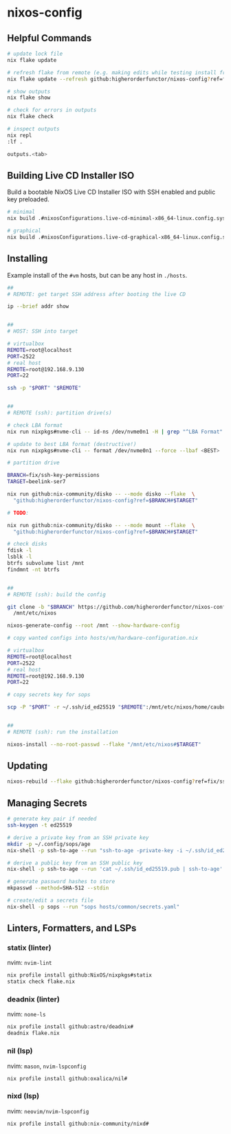 # nixos-config

## Helpful Commands

```sh
# update lock file
nix flake update

# refresh flake from remote (e.g. making edits while testing install from ISO)
nix flake update --refresh github:higherorderfunctor/nixos-config?ref=fix/ssh-key-permissions

# show outputs
nix flake show

# check for errors in outputs
nix flake check

# inspect outputs
nix repl
:lf .

outputs.<tab>
````

## Building Live CD Installer ISO

Build a bootable NixOS Live CD Installer ISO with SSH enabled and public key preloaded.

```sh
# minimal
nix build .#nixosConfigurations.live-cd-minimal-x86_64-linux.config.system.build.isoImage

# graphical
nix build .#nixosConfigurations.live-cd-graphical-x86_64-linux.config.system.build.isoImage
```

## Installing

Example install of the `#vm` hosts, but can be any host in `./hosts`.

```sh
##
# REMOTE: get target SSH address after booting the live CD

ip --brief addr show


##
# HOST: SSH into target

# virtualbox
REMOTE=root@localhost
PORT=2522
# real host
REMOTE=root@192.168.9.130
PORT=22

ssh -p "$PORT" "$REMOTE"


##
# REMOTE (ssh): partition drive(s)

# check LBA format
nix run nixpkgs#nvme-cli -- id-ns /dev/nvme0n1 -H | grep "^LBA Format"

# update to best LBA format (destructive!)
nix run nixpkgs#nvme-cli -- format /dev/nvme0n1 --force --lbaf <BEST>

# partition drive

BRANCH=fix/ssh-key-permissions
TARGET=beelink-ser7

nix run github:nix-community/disko -- --mode disko --flake  \
  "github:higherorderfunctor/nixos-config?ref=$BRANCH#$TARGET"

# TODO:

nix run github:nix-community/disko -- --mode mount --flake  \
  "github:higherorderfunctor/nixos-config?ref=$BRANCH#$TARGET"

# check disks
fdisk -l
lsblk -l
btrfs subvolume list /mnt
findmnt -nt btrfs


##
# REMOTE (ssh): build the config

git clone -b "$BRANCH" https://github.com/higherorderfunctor/nixos-config.git \
  /mnt/etc/nixos

nixos-generate-config --root /mnt --show-hardware-config

# copy wanted configs into hosts/vm/hardware-configuration.nix

# virtualbox
REMOTE=root@localhost
PORT=2522
# real host
REMOTE=root@192.168.9.130
PORT=22

# copy secrets key for sops

scp -P "$PORT" -r ~/.ssh/id_ed25519 "$REMOTE":/mnt/etc/nixos/home/caubut/id_ed25519


##
# REMOTE (ssh): run the installation

nixos-install --no-root-passwd --flake "/mnt/etc/nixos#$TARGET"
````

## Updating

```sh
nixos-rebuild --flake github:higherorderfunctor/nixos-config?ref=fix/ssh-key-permissions switch
```

## Managing Secrets

```sh
# generate key pair if needed
ssh-keygen -t ed25519

# derive a private key from an SSH private key
mkdir -p ~/.config/sops/age
nix-shell -p ssh-to-age --run "ssh-to-age -private-key -i ~/.ssh/id_ed25519 > ~/.config/sops/age/keys.txt"

# derive a public key from an SSH public key
nix-shell -p ssh-to-age --run 'cat ~/.ssh/id_ed25519.pub | ssh-to-age'

# generate password hashes to store
mkpasswd --method=SHA-512 --stdin

# create/edit a secrets file
nix-shell -p sops --run "sops hosts/common/secrets.yaml"
```

## Linters, Formatters, and LSPs

### statix (linter)

nvim: `nvim-lint`

```sh
nix profile install github:NixOS/nixpkgs#statix
statix check flake.nix
```

### deadnix (linter)

nvim: `none-ls`

```sh
nix profile install github:astro/deadnix#
deadnix flake.nix
```

### nil (lsp)

nvim: `mason`, `nvim-lspconfig`

```sh
nix profile install github:oxalica/nil#
```

### nixd (lsp)

nvim: `neovim/nvim-lspconfig`

```sh
nix profile install github:nix-community/nixd#
```
